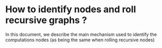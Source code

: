 # How to identify nodes and roll recursive graphs ?
In this document, we describe the main mechanism used to identify the computations nodes (as being the same when rolling recursive nodes)